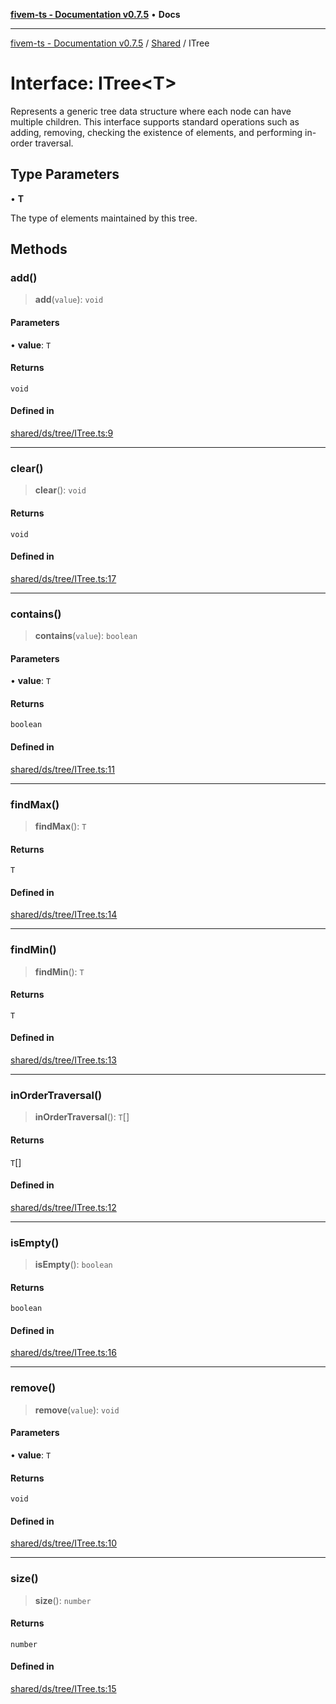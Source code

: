[**fivem-ts - Documentation v0.7.5**](../../../README.md) • **Docs**

***

[fivem-ts - Documentation v0.7.5](../../../README.md) / [Shared](../README.md) / ITree

# Interface: ITree\<T\>

Represents a generic tree data structure where each node can have multiple children.
This interface supports standard operations such as adding, removing,
checking the existence of elements, and performing in-order traversal.

## Type Parameters

• **T**

The type of elements maintained by this tree.

## Methods

### add()

> **add**(`value`): `void`

#### Parameters

• **value**: `T`

#### Returns

`void`

#### Defined in

[shared/ds/tree/ITree.ts:9](https://github.com/Purpose-Dev/fivem-ts/blob/main/src/shared/ds/tree/ITree.ts#L9)

***

### clear()

> **clear**(): `void`

#### Returns

`void`

#### Defined in

[shared/ds/tree/ITree.ts:17](https://github.com/Purpose-Dev/fivem-ts/blob/main/src/shared/ds/tree/ITree.ts#L17)

***

### contains()

> **contains**(`value`): `boolean`

#### Parameters

• **value**: `T`

#### Returns

`boolean`

#### Defined in

[shared/ds/tree/ITree.ts:11](https://github.com/Purpose-Dev/fivem-ts/blob/main/src/shared/ds/tree/ITree.ts#L11)

***

### findMax()

> **findMax**(): `T`

#### Returns

`T`

#### Defined in

[shared/ds/tree/ITree.ts:14](https://github.com/Purpose-Dev/fivem-ts/blob/main/src/shared/ds/tree/ITree.ts#L14)

***

### findMin()

> **findMin**(): `T`

#### Returns

`T`

#### Defined in

[shared/ds/tree/ITree.ts:13](https://github.com/Purpose-Dev/fivem-ts/blob/main/src/shared/ds/tree/ITree.ts#L13)

***

### inOrderTraversal()

> **inOrderTraversal**(): `T`[]

#### Returns

`T`[]

#### Defined in

[shared/ds/tree/ITree.ts:12](https://github.com/Purpose-Dev/fivem-ts/blob/main/src/shared/ds/tree/ITree.ts#L12)

***

### isEmpty()

> **isEmpty**(): `boolean`

#### Returns

`boolean`

#### Defined in

[shared/ds/tree/ITree.ts:16](https://github.com/Purpose-Dev/fivem-ts/blob/main/src/shared/ds/tree/ITree.ts#L16)

***

### remove()

> **remove**(`value`): `void`

#### Parameters

• **value**: `T`

#### Returns

`void`

#### Defined in

[shared/ds/tree/ITree.ts:10](https://github.com/Purpose-Dev/fivem-ts/blob/main/src/shared/ds/tree/ITree.ts#L10)

***

### size()

> **size**(): `number`

#### Returns

`number`

#### Defined in

[shared/ds/tree/ITree.ts:15](https://github.com/Purpose-Dev/fivem-ts/blob/main/src/shared/ds/tree/ITree.ts#L15)
